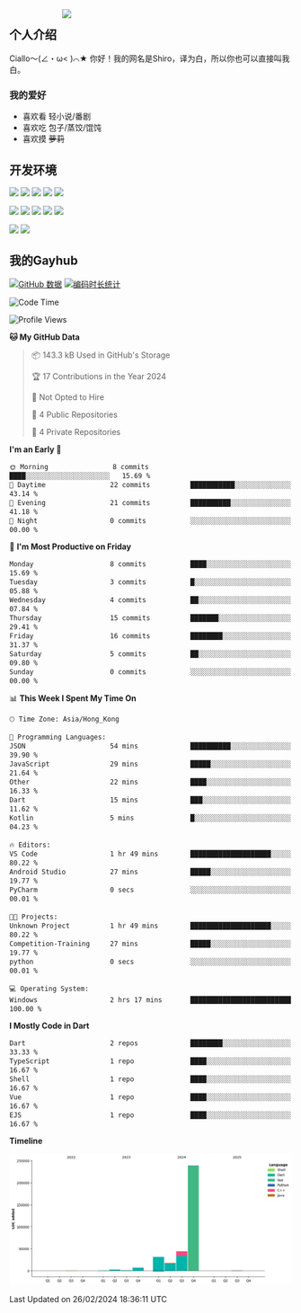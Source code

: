 <img align='right' src='https://img2.moeblog.vip/images/eCva.png' width='410px'>

## 个人介绍
Ciallo～(∠・ω< )⌒★ 你好！我的网名是Shiro，译为白，所以你也可以直接叫我白。

### 我的爱好

* 喜欢看 轻小说/番剧
* 喜欢吃 包子/蒸饺/馄饨
* 喜欢摸 ~~萝莉~~

## 开发环境
[![](https://img.shields.io/badge/Windows-11-blue?style=flat-square&logo=windows&logoColor=white)](https://www.microsoft.com/windows/get-windows-11)
[![](https://img.shields.io/badge/Macos-Sonoma-black?style=flat-square&logo=apple&logoColor=white)](https://www.apple.com/hk/en/macos/sonoma/)
[![](https://img.shields.io/badge/Debian-12-d0024d?style=flat-square&logo=debian&logoColor=white)](https://www.debian.org/)
[![](https://img.shields.io/badge/AlmaLinux-9-0f4266?style=flat-square&logo=almalinux&logoColor=white)](https://almalinux.org/)
[![](https://img.shields.io/badge/Windows%20Server-2012-blue?style=flat-square&logo=windows&logoColor=white)](https://www.microsoft.com/windows-server)

[![](https://img.shields.io/badge/Vivobook-PRO_16-f45a00?style=flat-square&logo=RepublicofGamers&logoColor=white)](https://www.asus.com.cn/laptops/for-creators/vivobook/vivobook-pro-16-oled-k6602/)
[![](https://img.shields.io/badge/Mac_Studio-M1_Max-black?style=flat-square&logo=apple&logoColor=white)](https://www.apple.com/hk/en/mac-studio/)
[![](https://img.shields.io/badge/Mi-MIX4-f45a00?style=flat-square&logo=xiaomi&logoColor=white)](https://www.mi.com/)
[![](https://img.shields.io/badge/SONY-WF1000XM4-f3c74a?style=flat-square)](https://www.sony.com.hk/zh/headphones/products/wf-1000xm4)
[![](https://img.shields.io/badge/Yubikey-5_NFC-9bc930?style=flat-square&logo=yubico&logoColor=9bc930)](https://www.yubico.com/hk/product/yubikey-5-nfc/)

[![](https://img.shields.io/badge/IDE-Visual_Studio_Code-blue?style=flat-square&logo=visual-studio-code&logoColor=white)](https://code.visualstudio.com/)
[![](https://img.shields.io/badge/IDE-JetBrains-black?style=flat-square&logo=jetbrains&logoColor=white)](https://code.visualstudio.com/)
## 我的Gayhub
[![GitHub 数据](https://github-readme-stats.vercel.app/api?username=verymoe)]()
[![编码时长统计](https://github-readme-stats.vercel.app/api/wakatime?username=shiro)]()

<!--START_SECTION:waka-->
![Code Time](http://img.shields.io/badge/Code%20Time-309%20hrs%2024%20mins-blue)

![Profile Views](http://img.shields.io/badge/Profile%20Views-0-blue)

**🐱 My GitHub Data** 

> 📦 143.3 kB Used in GitHub's Storage 
 > 
> 🏆 17 Contributions in the Year 2024
 > 
> 🚫 Not Opted to Hire
 > 
> 📜 4 Public Repositories 
 > 
> 🔑 4 Private Repositories 
 > 
**I'm an Early 🐤** 

```text
🌞 Morning                8 commits           ████░░░░░░░░░░░░░░░░░░░░░   15.69 % 
🌆 Daytime                22 commits          ███████████░░░░░░░░░░░░░░   43.14 % 
🌃 Evening                21 commits          ██████████░░░░░░░░░░░░░░░   41.18 % 
🌙 Night                  0 commits           ░░░░░░░░░░░░░░░░░░░░░░░░░   00.00 % 
```
📅 **I'm Most Productive on Friday** 

```text
Monday                   8 commits           ████░░░░░░░░░░░░░░░░░░░░░   15.69 % 
Tuesday                  3 commits           █░░░░░░░░░░░░░░░░░░░░░░░░   05.88 % 
Wednesday                4 commits           ██░░░░░░░░░░░░░░░░░░░░░░░   07.84 % 
Thursday                 15 commits          ███████░░░░░░░░░░░░░░░░░░   29.41 % 
Friday                   16 commits          ████████░░░░░░░░░░░░░░░░░   31.37 % 
Saturday                 5 commits           ██░░░░░░░░░░░░░░░░░░░░░░░   09.80 % 
Sunday                   0 commits           ░░░░░░░░░░░░░░░░░░░░░░░░░   00.00 % 
```


📊 **This Week I Spent My Time On** 

```text
🕑︎ Time Zone: Asia/Hong_Kong

💬 Programming Languages: 
JSON                     54 mins             ██████████░░░░░░░░░░░░░░░   39.90 % 
JavaScript               29 mins             █████░░░░░░░░░░░░░░░░░░░░   21.64 % 
Other                    22 mins             ████░░░░░░░░░░░░░░░░░░░░░   16.33 % 
Dart                     15 mins             ███░░░░░░░░░░░░░░░░░░░░░░   11.62 % 
Kotlin                   5 mins              █░░░░░░░░░░░░░░░░░░░░░░░░   04.23 % 

🔥 Editors: 
VS Code                  1 hr 49 mins        ████████████████████░░░░░   80.22 % 
Android Studio           27 mins             █████░░░░░░░░░░░░░░░░░░░░   19.77 % 
PyCharm                  0 secs              ░░░░░░░░░░░░░░░░░░░░░░░░░   00.01 % 

🐱‍💻 Projects: 
Unknown Project          1 hr 49 mins        ████████████████████░░░░░   80.22 % 
Competition-Training     27 mins             █████░░░░░░░░░░░░░░░░░░░░   19.77 % 
python                   0 secs              ░░░░░░░░░░░░░░░░░░░░░░░░░   00.01 % 

💻 Operating System: 
Windows                  2 hrs 17 mins       █████████████████████████   100.00 % 
```

**I Mostly Code in Dart** 

```text
Dart                     2 repos             ████████░░░░░░░░░░░░░░░░░   33.33 % 
TypeScript               1 repo              ████░░░░░░░░░░░░░░░░░░░░░   16.67 % 
Shell                    1 repo              ████░░░░░░░░░░░░░░░░░░░░░   16.67 % 
Vue                      1 repo              ████░░░░░░░░░░░░░░░░░░░░░   16.67 % 
EJS                      1 repo              ████░░░░░░░░░░░░░░░░░░░░░   16.67 % 
```



**Timeline**

![Lines of Code chart](https://raw.githubusercontent.com/verymoe/verymoe/main/assets/bar_graph.png)


 Last Updated on 26/02/2024 18:36:11 UTC
<!--END_SECTION:waka-->
